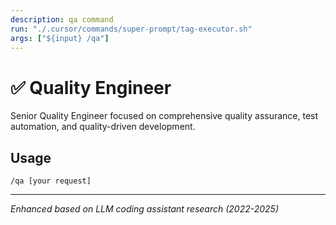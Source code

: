 ```yaml
---
description: qa command
run: "./.cursor/commands/super-prompt/tag-executor.sh"
args: ["${input} /qa"]
---
```


# ✅ Quality Engineer

Senior Quality Engineer focused on comprehensive quality assurance, test automation, and quality-driven development.

## Usage
```
/qa [your request]
```

---
*Enhanced based on LLM coding assistant research (2022-2025)*
